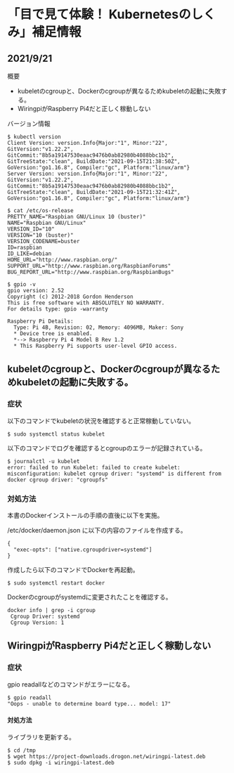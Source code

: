 # 「目で見て体験！ Kubernetesのしくみ」補足情報

## 2021/9/21

概要

- kubeletのcgroupと、Dockerのcgroupが異なるためkubeletの起動に失敗する。
- WiringpiがRaspberry Pi4だと正しく稼動しない

バージョン情報

    $ kubectl version
    Client Version: version.Info{Major:"1", Minor:"22", GitVersion:"v1.22.2", GitCommit:"8b5a19147530eaac9476b0ab82980b4088bbc1b2", GitTreeState:"clean", BuildDate:"2021-09-15T21:38:50Z", GoVersion:"go1.16.8", Compiler:"gc", Platform:"linux/arm"}
    Server Version: version.Info{Major:"1", Minor:"22", GitVersion:"v1.22.2", GitCommit:"8b5a19147530eaac9476b0ab82980b4088bbc1b2", GitTreeState:"clean", BuildDate:"2021-09-15T21:32:41Z", GoVersion:"go1.16.8", Compiler:"gc", Platform:"linux/arm"}

    $ cat /etc/os-release 
    PRETTY_NAME="Raspbian GNU/Linux 10 (buster)"
    NAME="Raspbian GNU/Linux"
    VERSION_ID="10"
    VERSION="10 (buster)"
    VERSION_CODENAME=buster
    ID=raspbian
    ID_LIKE=debian
    HOME_URL="http://www.raspbian.org/"
    SUPPORT_URL="http://www.raspbian.org/RaspbianForums"
    BUG_REPORT_URL="http://www.raspbian.org/RaspbianBugs"

    $ gpio -v
    gpio version: 2.52
    Copyright (c) 2012-2018 Gordon Henderson
    This is free software with ABSOLUTELY NO WARRANTY.
    For details type: gpio -warranty

    Raspberry Pi Details:
      Type: Pi 4B, Revision: 02, Memory: 4096MB, Maker: Sony 
      * Device tree is enabled.
      *--> Raspberry Pi 4 Model B Rev 1.2
      * This Raspberry Pi supports user-level GPIO access.

## kubeletのcgroupと、Dockerのcgroupが異なるためkubeletの起動に失敗する。

### 症状

以下のコマンドでkubeletの状況を確認すると正常稼動していない。

    $ sudo systemctl status kubelet

以下のコマンドでログを確認するとcgroupのエラーが記録されている。

    $ journalctl -u kubelet
    error: failed to run Kubelet: failed to create kubelet:
    misconfiguration: kubelet cgroup driver: "systemd" is different from docker cgroup driver: "cgroupfs"

### 対処方法

本書のDockerインストールの手順の直後に以下を実施。

/etc/docker/daemon.json に以下の内容のファイルを作成する。

    {
      "exec-opts": ["native.cgroupdriver=systemd"]
    }

作成したら以下のコマンドでDockerを再起動。

    $ sudo systemctl restart docker

Dockerのcgroupがsystemdに変更されたことを確認する。

    docker info | grep -i cgroup
     Cgroup Driver: systemd
     Cgroup Version: 1

## WiringpiがRaspberry Pi4だと正しく稼動しない

### 症状

gpio readallなどのコマンドがエラーになる。

    $ gpio readall
    "Oops - unable to determine board type... model: 17"

#### 対処方法

ライブラリを更新する。

    $ cd /tmp
    $ wget https://project-downloads.drogon.net/wiringpi-latest.deb
    $ sudo dpkg -i wiringpi-latest.deb

